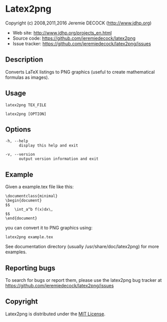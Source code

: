 # Latex2png

Copyright (c) 2008,2011,2016 Jeremie DECOCK (http://www.jdhp.org)

- Web site: <http://www.jdhp.org/projects_en.html>
- Source code: <https://github.com/jeremiedecock/latex2png>
- Issue tracker: <https://github.com/jeremiedecock/latex2png/issues>

## Description

Converts  LaTeX listings to PNG graphics (useful to create mathematical
formulas as images).

## Usage

    latex2png TEX_FILE

    latex2png [OPTION]

## Options

    -h, --help
          display this help and exit

    -v, --version
          output version information and exit

## Example

Given a example.tex file like this:

    \documentclass{minimal}
    \begin{document}
    $$
        \int_a^b f(x)dx\,
    $$
    \end{document}

you can convert it to PNG graphics using:

    latex2png example.tex

See documentation directory (usually /usr/share/doc/latex2png) for more
examples.

## Reporting bugs

To search for bugs or report them, please use the latex2png bug tracker at
<https://github.com/jeremiedecock/latex2png/issues>

## Copyright

Latex2png is distributed under the [MIT License](http://opensource.org/licenses/MIT).
